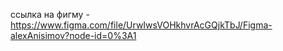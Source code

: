 ссылка на фигму - https://www.figma.com/file/UrwIwsVOHkhvrAcGQjkTbJ/Figma-alexAnisimov?node-id=0%3A1